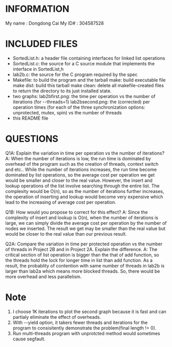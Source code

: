 # INFORMATION
My name : Dongdong Cai
My ID# : 304587528

# INCLUDED FILES
* SortedList.h: a header file containing interfaces for linked list operations
* SortedList.c: the source for a C source module that implements the interface in SortedList,h
* lab2b.c: the source for the C program required by the spec 
* Makefile: to build the program and the tarball
	make: build executable file
	make dist: build this tarball
	make clean: delete all makefile-created files to return the directory to its just installed state.
* two graphs:
	lab2bfirst.png: the time per operation vs the number of iterations (for --threads=1)
	lab2bsecond.png: the (corrected) per operation times (for each of the three synchronization options: unprotected, mutex, spin) vs the number of threads
* this README file

# QUESTIONS
Q1A: Explain the variation in time per operation vs the number of iterations?
A: When the number of iterations is low, the run time is dominated by overhead of the program such as the creation of threads, context switch and etc.. While the number of iterations increases, the run time become dominated by list operations, so the average cost per operation we get would be smaller and closer to the real value. However, the insert and lookup operations of the list involve searching through the entire list. The complexity would be O(n), so as the number of iterations further increases, the operation of inserting and lookup would become very expensive which lead to the increasing of average cost per operation. 

Q1B: How would you propose to correct for this effect?
A: Since the complexity of insert and lookup is O(n), when the number of iterations is large, we can simply divide the average cost per operation by the number of nodes we inserted. The result we get may be smaller than the real value but would be closer to the real value than our previous result.

Q2A: Compare the variation in time per protected operation vs the number of threads in Project 2B and in Project 2A.  Explain the difference.
A: The critical section of list operation is bigger than the that of add function, so the threads hold the lock for longer time in list than add function. As a result, the probablity of contention with same number of threads in lab2b is larger than lab2a which means more blocked threads. So, there would be more overhead and less parallelism.

# Note
1. I choose 1K iterations to plot the second graph because it is fast and can partialy eliminate the effect of overheads.
2. With --yield option, it takers fewer threads and iterations for the program to consisitently demonstrate the problem(final length != 0).
3. Run multi-threads program with unprotcted method would sometimes cause segfault. 
